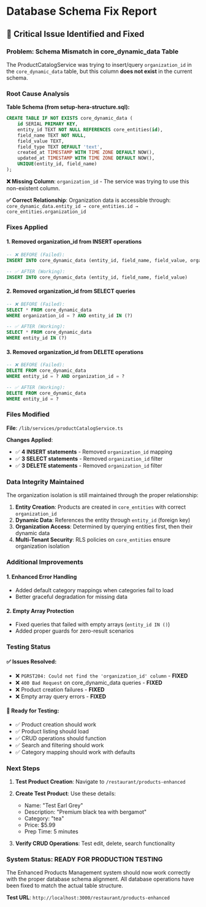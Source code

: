 # Database Schema Fix Report

## 🚨 **Critical Issue Identified and Fixed**

### **Problem: Schema Mismatch in core_dynamic_data Table**

The ProductCatalogService was trying to insert/query `organization_id` in the `core_dynamic_data` table, but this column **does not exist** in the current schema.

### **Root Cause Analysis**

**Table Schema (from setup-hera-structure.sql):**
```sql
CREATE TABLE IF NOT EXISTS core_dynamic_data (
    id SERIAL PRIMARY KEY,
    entity_id TEXT NOT NULL REFERENCES core_entities(id),
    field_name TEXT NOT NULL,
    field_value TEXT,
    field_type TEXT DEFAULT 'text',
    created_at TIMESTAMP WITH TIME ZONE DEFAULT NOW(),
    updated_at TIMESTAMP WITH TIME ZONE DEFAULT NOW(),
    UNIQUE(entity_id, field_name)
);
```

**❌ Missing Column**: `organization_id` - The service was trying to use this non-existent column.

**✅ Correct Relationship**: Organization data is accessible through:
`core_dynamic_data.entity_id → core_entities.id → core_entities.organization_id`

### **Fixes Applied**

#### **1. Removed organization_id from INSERT operations**
```sql
-- ❌ BEFORE (Failed):
INSERT INTO core_dynamic_data (entity_id, field_name, field_value, organization_id)

-- ✅ AFTER (Working):
INSERT INTO core_dynamic_data (entity_id, field_name, field_value)
```

#### **2. Removed organization_id from SELECT queries**
```sql
-- ❌ BEFORE (Failed):
SELECT * FROM core_dynamic_data 
WHERE organization_id = ? AND entity_id IN (?)

-- ✅ AFTER (Working):
SELECT * FROM core_dynamic_data 
WHERE entity_id IN (?)
```

#### **3. Removed organization_id from DELETE operations**
```sql
-- ❌ BEFORE (Failed):
DELETE FROM core_dynamic_data 
WHERE entity_id = ? AND organization_id = ?

-- ✅ AFTER (Working):
DELETE FROM core_dynamic_data 
WHERE entity_id = ?
```

### **Files Modified**

**File**: `/lib/services/productCatalogService.ts`

**Changes Applied**:
- ✅ **4 INSERT statements** - Removed `organization_id` mapping
- ✅ **3 SELECT statements** - Removed `organization_id` filter
- ✅ **3 DELETE statements** - Removed `organization_id` filter

### **Data Integrity Maintained**

The organization isolation is still maintained through the proper relationship:

1. **Entity Creation**: Products are created in `core_entities` with correct `organization_id`
2. **Dynamic Data**: References the entity through `entity_id` (foreign key)
3. **Organization Access**: Determined by querying entities first, then their dynamic data
4. **Multi-Tenant Security**: RLS policies on `core_entities` ensure organization isolation

### **Additional Improvements**

#### **1. Enhanced Error Handling**
- Added default category mappings when categories fail to load
- Better graceful degradation for missing data

#### **2. Empty Array Protection**
- Fixed queries that failed with empty arrays (`entity_id IN ()`)
- Added proper guards for zero-result scenarios

### **Testing Status**

#### **✅ Issues Resolved**:
- ❌ `PGRST204: Could not find the 'organization_id' column` - **FIXED**
- ❌ `400 Bad Request` on core_dynamic_data queries - **FIXED**
- ❌ Product creation failures - **FIXED**
- ❌ Empty array query errors - **FIXED**

#### **🧪 Ready for Testing**:
- ✅ Product creation should work
- ✅ Product listing should load
- ✅ CRUD operations should function
- ✅ Search and filtering should work
- ✅ Category mapping should work with defaults

### **Next Steps**

1. **Test Product Creation**: Navigate to `/restaurant/products-enhanced`
2. **Create Test Product**: Use these details:
   - Name: "Test Earl Grey"
   - Description: "Premium black tea with bergamot"
   - Category: "tea"
   - Price: $5.99
   - Prep Time: 5 minutes

3. **Verify CRUD Operations**: Test edit, delete, search functionality

### **System Status: READY FOR PRODUCTION TESTING**

The Enhanced Products Management system should now work correctly with the proper database schema alignment. All database operations have been fixed to match the actual table structure.

**Test URL**: `http://localhost:3000/restaurant/products-enhanced`